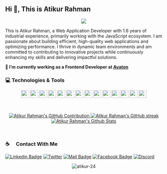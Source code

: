 ## Hi 👋, This is Atikur Rahman

<p align="center">
  <a href="https://github.com/atikur-24">
    <img src="https://readme-typing-svg.herokuapp.com/?lines=Web%20Application%20Developer;Front%20End%20Developer&center=true&width=400&height=60">
  </a>
</p>

This is Atikur Rahman, a Web Application Developer with 1.6 years of industrial experience, primarily working with the JavaScript ecosystem. I am passionate about building efficient, high-quality web applications and optimizing performance. I thrive in dynamic team environments and am committed to contributing to innovative projects while continuously enhancing my skills and delivering impactful solutions.

**🌱 I’m currently working as a Frontend Developer at [Avaton](https://avaton.io/)**

### :computer: Technologies & Tools

<p align="center">
  <img src="https://img.shields.io/badge/React-20232A?style=for-the-badge&logo=react&logoColor=61DAFB" height="25"/>
  <img src="https://img.shields.io/badge/Next_JS-black?style=for-the-badge&logo=next.js&logoColor=white" height="25"/>
  <img src="https://img.shields.io/badge/javascript-%23323330.svg?&style=for-the-badge&logo=javascript&logoColor=%23F7DF1E" height="25"/>
  <img src="https://img.shields.io/badge/typescript-%23007ACC.svg?style=for-the-badge&logo=typescript&logoColor=white" height="25"/>
  <img src="https://img.shields.io/badge/Redux-764ABC?style=for-the-badge&logo=redux&logoColor=white" height="25"/>
  <img src="https://img.shields.io/badge/Tailwind_CSS-38B2AC?style=for-the-badge&logo=tailwind-css&logoColor=white" height="25"/>
  <img src="https://img.shields.io/badge/bootstrap-%238511FA.svg?style=for-the-badge&logo=bootstrap&logoColor=white" height="25"/>
  <img src="https://img.shields.io/badge/Node.js-43853D?style=for-the-badge&logo=node.js&logoColor=white" height="25"/>
  <img src="https://img.shields.io/badge/express.js-%23404d59.svg?style=for-the-badge&logo=express&logoColor=%2361DAFB" height="25"/>
  <img src="https://img.shields.io/badge/MongoDB-4EA94B?style=for-the-badge&logo=mongodb&logoColor=white" height="25"/>
  <img src="https://img.shields.io/badge/HTML5-E34F26?style=for-the-badge&logo=html5&logoColor=white" height="25"/>
  <img src="https://img.shields.io/badge/CSS3-1572B6?style=for-the-badge&logo=css3&logoColor=white" height="25"/>
  <img src="https://img.shields.io/badge/C-A8B9CC?style=for-the-badge&logo=c&logoColor=white" height="25"/>
  <img src="https://img.shields.io/badge/C++-00599C?style=for-the-badge&logo=cplusplus&logoColor=white" height="25"/>
</p>
<br>


<p align="center">
  <a href="https://github.com/atikur-24">
    <img src="https://github-profile-summary-cards.vercel.app/api/cards/profile-details?username=atikur-24&theme=transparent" alt="Atikur Rahman's GitHub Contribution"/>
  </a>
   <a href="https://github.com/atikur-24">
    <img src="https://github-readme-streak-stats.herokuapp.com/?user=atikur-24&hide_border=true&card_width=338&theme=transparent" alt="Atikur Rahman's GitHub streak"/>
   </a>
  <a href="https://github.com/atikur-24">
    <img alt="Atikur Rahman's Github Stats" src="http://github-profile-summary-cards.vercel.app/api/cards/stats?username=atikur-24&theme=transparent"/>
  </a>
</p>
<br>

### :coffee: &emsp;Contact With Me </br>

[![Linkedin Badge](https://img.shields.io/badge/LinkedIn-0077B5?style=for-the-badge&logo=linkedin&logoColor=white)](https://www.linkedin.com/in/atikur-rahman7/)
[![Twitter](https://img.shields.io/badge/Twitter-1DA1F2?style=for-the-badge&logo=twitter&logoColor=white)](https://twitter.com/AtikurRahman247)
[![Mail Badge](https://img.shields.io/badge/Gmail-D14836?style=for-the-badge&logo=gmail&logoColor=white)](mailto:atikurrahman7223@gmail.com)
[![Facebook Badge](https://img.shields.io/badge/Facebook-1877F2?style=for-the-badge&logo=facebook&logoColor=white)](https://www.facebook.com/profile.php?id=100042385727893)
[![Discord](https://img.shields.io/badge/Discord-%235865F2.svg?style=for-the-badge&logo=discord&logoColor=white)](https://discord.com/users/913041309802053662)

<p align="center"> <img src="https://komarev.com/ghpvc/?username=atikur-24&label=Profile%20views&color=0e75b6&style=flat" alt="atikur-24" /> </p> 
